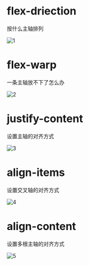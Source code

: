 # flex-driection

按什么主轴排列

![1](/Users/ldl/Desktop/flex/1.jpg)

# flex-warp

一条主轴放不下了怎么办

![2](/Users/ldl/Desktop/flex/2.jpg)

# justify-content

设置主轴的对齐方式

![3](/Users/ldl/Desktop/flex/3.jpg)

# align-items

设置交叉轴的对齐方式

![4](/Users/ldl/Desktop/flex/4.jpg)

# align-content

设置多根主轴的对齐方式

![5](/Users/ldl/Desktop/flex/5.jpg)